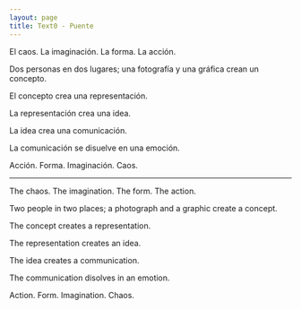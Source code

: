 ```yaml
---
layout: page
title: Text0 - Puente
---
```


El caos. La imaginación. La forma. La acción. 

Dos personas en dos lugares; 
una fotografía y una gráfica crean un concepto. 

El concepto crea una representación. 

La representación crea una idea. 

La idea crea una comunicación. 

La comunicación se disuelve en una emoción. 

Acción. Forma. Imaginación. Caos. 

---

The chaos. The imagination. The form. The action. 

Two people in two places; a photograph and a graphic create a concept. 

The concept creates a representation. 

The representation creates an idea. 

The idea creates a communication. 

The communication disolves in an emotion. 

Action. Form. Imagination. Chaos. 
